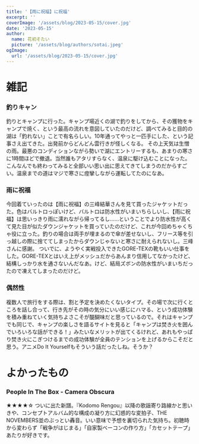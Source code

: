 ```yaml
---
title: '【雨に祝福】に祝福'
excerpt: ''
coverImage: '/assets/blog/2023-05-15/cover.jpg'
date: '2023-05-15'
author:
  name: 花初そたい
  picture: '/assets/blog/authors/sotai.jpeg'
ogImage:
  url: '/assets/blog/2023-05-15/cover.jpg'
---
```

# 雑記
### 釣りキャン
釣りとキャンプに行った。キャンプ場近くの湖で釣りをしてから、その獲物をキャンプで焼く、という最高の流れを意図していたのだけど、調べてみると目的の湖は「釣れない」ことで有名らしい。10年通ってやっと一匹手にした、という記事さえ出てきた。出発前からどんどん雲行きが怪しくなる。
その上天気は生憎の雨。最悪のコンディションながら勢いで湖にエントリーするも、あまりの寒さに1時間ほどで撤退。当然誰もアタリすらなく、温泉に駆け込むことになった。こんなんでも終わってみると全部いい思い出に思えてきてしまうのだからすごい。温泉までの道はマジで寒さに痙攣しながら運転してたのになあ。

### 雨に祝福
今回着ていったのは【雨に祝福】の三峰結華さんを見て買ったジャケットだった。色はバルトロっぽいけど、バルトロは防水性がいまいちらしいし、【雨に祝福】は思いっきり雨に濡れながら帰ってるし……ということでより防水性が高くて見た目が似たダウンジャケットを買っていたのだけど、これが今回めちゃくちゃ役に立った。釣りの場合は両手が埋まるので傘が差せないし、フリース等を引っ越しの際に捨ててしまったからダウンじゃないと寒さに耐えられないし。三峰さんに感謝。
ついでに、ようやく実戦投入できたGORE-TEXの靴もいい仕事をした。GORE-TEXとはいえ上がメッシュだからあんまり信用してなかったけど、結構しっかり水を通さないんだなあ。けど、結局ズボンの防水性がいまいちだったので凍えてしまったのだけど。

### 偶然性
複数人で旅行をする際は、割と予定を決めたくないタイプ。その場で次に行くところを話し合って、行き先がその時の気分にいい感じにハマる、という成功体験を積み重ねていく気持ちよさこそが醍醐味だと思っているので。それはキャンプでも同じで、キャンプの楽しさを語るサイトを見ると「キャンプは焚き火を囲んでいろいろな話ができる！」みたいなメリットが出てくるけれど、あれもやっぱり焚き火にこぎつけるまでの成功体験が全員のテンションを上げるからこそだと思う。アニメDo It Yourselfもそういう話だったしね。そうか？

# よかったもの
### People In The Box - Camera Obscura
★★★★☆
ついに出た新譜。『Kodomo Rengou』以降の歌謡寄り路線かと思いきや、コンセプトアルバム的な構成の凝り方に幻惑的な変拍子、THE NOVEMBERS並のぶっとい轟音。いい意味で予想を裏切られた気持ち。初聴時から変わらず「戦争がはじまる」「自家製ベーコンの作り方」「カセットテープ」あたりが好きです。